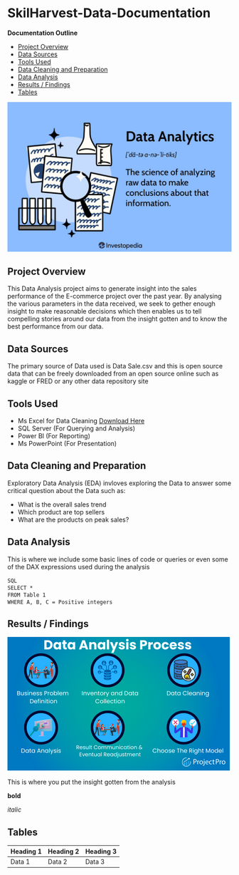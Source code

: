 # SkilHarvest-Data-Documentation
**Documentation Outline**
- [Project Overview](#project-overview)
- [Data Sources](#data-sources)
- [Tools Used](#tools-used)
- [Data Cleaning and Preparation](#data-cleaning-and-preparation)
- [Data Analysis](#data-analysis)
- [Results / Findings](results--findings/)
- [Tables](#tables)

![](Data_Analytics.jpg)

## Project Overview
This Data Analysis project aims to generate insight into the sales performance of the E-commerce project over the past year. By analysing the various parameters in the data received, we seek to gether enough insight to make reasonable decisions which then enables us to tell compelling stories around our data from the insight gotten and to know the best performance from our data.

## Data Sources
The primary source of Data used is Data Sale.csv and this is open source data that can be freely downloaded from an open source online such as kaggle or FRED or any other data repository site

## Tools Used
- Ms Excel for Data Cleaning [Download Here](https://www.microsoft.com)
- SQL Server (For Querying and Analysis)
- Power BI (For Reporting)
- Ms PowerPoint (For Presentation)

## Data Cleaning and Preparation
Exploratory Data Analysis (EDA) invloves exploring the Data to answer some critical question about the Data such as:
- What is the overall sales trend
- Which product are top sellers
- What are the products on peak sales?

## Data Analysis
This is where we include some basic lines of code or queries or even some of the DAX expressions used during the analysis
```
SQL
SELECT *
FROM Table 1
WHERE A, B, C = Positive integers
```

## Results / Findings
![](Data_Analytics_Process.png)

This is where you put the insight gotten from the analysis

**bold**

*italic*

## Tables
|Heading 1 | Heading 2 | Heading 3 |
| ---------| ----------| ----------|
| Data 1 | Data 2 | Data 3 |
